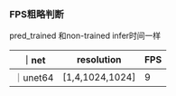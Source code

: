 ### FPS粗略判断

pred_trained 和non-trained infer时间一样

｜net|resolution|FPS|
|-|-|-|
｜unet64|[1,4,1024,1024]|9|


